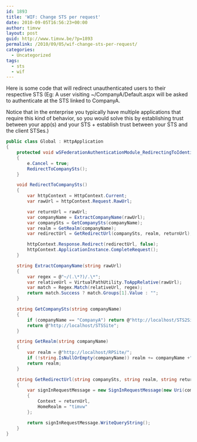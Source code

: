 ```yaml
---
id: 1893
title: 'WIF: Change STS per request'
date: 2010-09-05T16:56:23+00:00
author: timvw
layout: post
guid: http://www.timvw.be/?p=1893
permalink: /2010/09/05/wif-change-sts-per-request/
categories:
  - Uncategorized
tags:
  - sts
  - wif
---
```

Here is some code that will redirect unauthenticated users to their respective STS (Eg: A user visiting ~/CompanyA/Default.aspx will be asked to authenticate at the STS linked to CompanyA.

Notice that in the enterprise you typically have multiple applications that require this kind of behavior, so you would solve this by establishing trust between your app(s) and your STS + establish trust between your STS and the client STSes.)

```csharp
public class Global : HttpApplication
{
	protected void wSFederationAuthenticationModule_RedirectingToIdentityProvider(object sender, RedirectingToIdentityProviderEventArgs e)
	{
		e.Cancel = true;
		RedirectToCompanySts();
	}

	void RedirectToCompanySts()
	{
		var httpContext = HttpContext.Current;
		var rawUrl = httpContext.Request.RawUrl;

		var returnUrl = rawUrl;
		var companyName = ExtractCompanyName(rawUrl);
		var companySts = GetCompanySts(companyName);
		var realm = GetRealm(companyName);
		var redirectUrl = GetRedirectUrl(companySts, realm, returnUrl);

		httpContext.Response.Redirect(redirectUrl, false);
		httpContext.ApplicationInstance.CompleteRequest();
	}

	string ExtractCompanyName(string rawUrl)
	{
		var regex = @"~/(.\*?)/.\*";
		var relativeUrl = VirtualPathUtility.ToAppRelative(rawUrl);
		var match = Regex.Match(relativeUrl, regex);
		return match.Success ? match.Groups[1].Value : "";
	}

	string GetCompanySts(string companyName)
	{
		if (companyName == "CompanyA") return @"http://localhost/STS2Site";
		return @"http://localhost/STSSite";
	}

	string GetRealm(string companyName)
	{
		var realm = @"http://localhost/RPSite/";
		if (!string.IsNullOrEmpty(companyName)) realm += companyName +"/";
		return realm;
	}

	string GetRedirectUrl(string companySts, string realm, string returnUrl)
	{
		var signInRequestMessage = new SignInRequestMessage(new Uri(companySts), realm)
		{
			Context = returnUrl,
			HomeRealm = "timvw"
		};

		return signInRequestMessage.WriteQueryString();
	}
}
```

